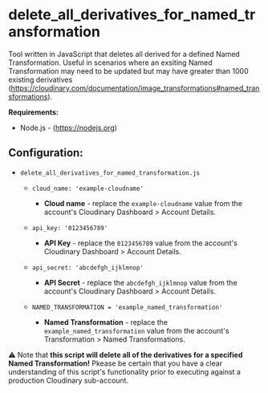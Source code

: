 # delete_all_derivatives_for_named_transformation

Tool written in JavaScript that deletes all derived for a defined Named Transformation. Useful in scenarios where an exsiting Named Transformation may need to be updated but may have greater than 1000 existing derivatives (https://cloudinary.com/documentation/image_transformations#named_transformations).

**Requirements:**
- Node.js - (https://nodejs.org)

## Configuration:

- `delete_all_derivatives_for_named_transformation.js`
  - `cloud_name: 'example-cloudname'`
    - **Cloud name** - replace the `example-cloudname` value from the account's Cloudinary Dashboard > Account Details.
  - `api_key: '0123456789'`
    - **API Key** - replace the `0123456789` value from the account's Cloudinary Dashboard > Account Details.
  - `api_secret: 'abcdefgh_ijklmnop'`
    - **API Secret** - replace the `abcdefgh_ijklmnop` value from the account's Cloudinary Dashboard > Account Details.

  - `NAMED_TRANSFORMATION = 'example_named_transformation'`
    - **Named Transformation** - replace the `example_named_transformation` value from the account's Transformation > Named Transformations.

:warning: Note that **this script will delete all of the derivatives for a specified Named Transformation!** Pkease be certain that you have a clear understanding of this script's functionality prior to executing against a production Cloudinary sub-account.
